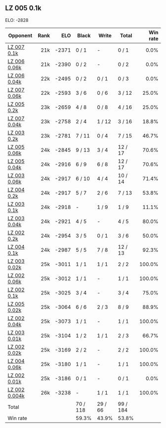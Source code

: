 ## LZ 005 0.1k ##

ELO: -2828

Opponent | Rank | ELO | Black | Write | Total | Win rate
---------|-----:|----:|-------|-------|-------|-------:
[LZ 007 0.1k](LZ%20007%200.1k.md) | 21k | -2371 | 0 / 1 | - | 0 / 1 | 0.0%
[LZ 006 0.06k](LZ%20006%200.06k.md) | 21k | -2390 | 0 / 2 | - | 0 / 2 | 0.0%
[LZ 006 0.04k](LZ%20006%200.04k.md) | 22k | -2495 | 0 / 2 | 0 / 1 | 0 / 3 | 0.0%
[LZ 007 0.06k](LZ%20007%200.06k.md) | 22k | -2593 | 3 / 6 | 0 / 6 | 3 / 12 | 25.0%
[LZ 005 0.2k](LZ%20005%200.2k.md) | 23k | -2659 | 4 / 8 | 0 / 8 | 4 / 16 | 25.0%
[LZ 007 0.04k](LZ%20007%200.04k.md) | 23k | -2758 | 2 / 4 | 1 / 12 | 3 / 16 | 18.8%
[LZ 003 0.2k](LZ%20003%200.2k.md) | 23k | -2781 | 7 / 11 | 0 / 4 | 7 / 15 | 46.7%
[LZ 005 0.06k](LZ%20005%200.06k.md) | 24k | -2845 | 9 / 13 | 3 / 4 | 12 / 17 | 70.6%
[LZ 005 0.04k](LZ%20005%200.04k.md) | 24k | -2916 | 6 / 9 | 6 / 8 | 12 / 17 | 70.6%
[LZ 003 0.06k](LZ%20003%200.06k.md) | 24k | -2917 | 6 / 10 | 4 / 4 | 10 / 14 | 71.4%
[LZ 004 0.2k](LZ%20004%200.2k.md) | 24k | -2917 | 5 / 7 | 2 / 6 | 7 / 13 | 53.8%
[LZ 003 0.1k](LZ%20003%200.1k.md) | 24k | -2918 | - | 1 / 9 | 1 / 9 | 11.1%
[LZ 003 0.04k](LZ%20003%200.04k.md) | 24k | -2921 | 4 / 5 | - | 4 / 5 | 80.0%
[LZ 002 0.2k](LZ%20002%200.2k.md) | 24k | -2954 | 3 / 5 | 0 / 1 | 3 / 6 | 50.0%
[LZ 004 0.1k](LZ%20004%200.1k.md) | 24k | -2987 | 5 / 5 | 7 / 8 | 12 / 13 | 92.3%
[LZ 003 0.02k](LZ%20003%200.02k.md) | 25k | -3011 | 1 / 1 | 1 / 1 | 2 / 2 | 100.0%
[LZ 002 0.06k](LZ%20002%200.06k.md) | 25k | -3012 | 1 / 1 | - | 1 / 1 | 100.0%
[LZ 002 0.1k](LZ%20002%200.1k.md) | 25k | -3025 | 3 / 4 | - | 3 / 4 | 75.0%
[LZ 005 0.02k](LZ%20005%200.02k.md) | 25k | -3064 | 6 / 6 | 2 / 3 | 8 / 9 | 88.9%
[LZ 002 0.04k](LZ%20002%200.04k.md) | 25k | -3073 | 1 / 1 | - | 1 / 1 | 100.0%
[LZ 003 0.01k](LZ%20003%200.01k.md) | 25k | -3104 | 1 / 2 | 1 / 1 | 2 / 3 | 66.7%
[LZ 002 0.02k](LZ%20002%200.02k.md) | 25k | -3169 | 2 / 2 | - | 2 / 2 | 100.0%
[LZ 004 0.06k](LZ%20004%200.06k.md) | 25k | -3180 | 1 / 1 | - | 1 / 1 | 100.0%
[LZ 002 0.01k](LZ%20002%200.01k.md) | 25k | -3186 | 0 / 1 | - | 0 / 1 | 0.0%
[LZ 002 0.004k](LZ%20002%200.004k.md) | 26k | -3238 | - | 1 / 1 | 1 / 1 | 100.0%
Total | | | 70 / 118 | 29 / 66 | 99 / 184 | 
Win rate| | | 59.3% | 43.9% | 53.8% | 
